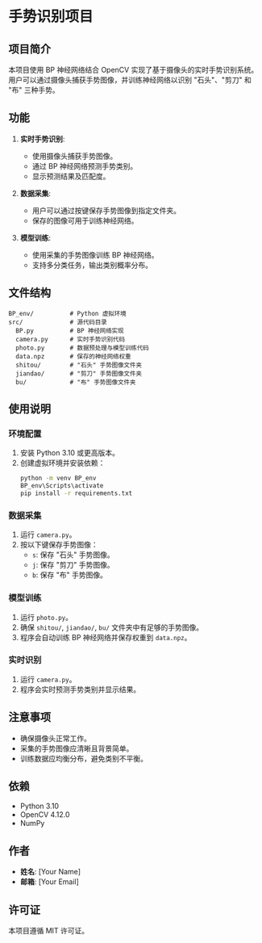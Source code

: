 # 手势识别项目

## 项目简介
本项目使用 BP 神经网络结合 OpenCV 实现了基于摄像头的实时手势识别系统。用户可以通过摄像头捕获手势图像，并训练神经网络以识别 "石头"、"剪刀" 和 "布" 三种手势。

## 功能
1. **实时手势识别**:
   - 使用摄像头捕获手势图像。
   - 通过 BP 神经网络预测手势类别。
   - 显示预测结果及匹配度。

2. **数据采集**:
   - 用户可以通过按键保存手势图像到指定文件夹。
   - 保存的图像可用于训练神经网络。

3. **模型训练**:
   - 使用采集的手势图像训练 BP 神经网络。
   - 支持多分类任务，输出类别概率分布。

## 文件结构
```
BP_env/          # Python 虚拟环境
src/             # 源代码目录
  BP.py          # BP 神经网络实现
  camera.py      # 实时手势识别代码
  photo.py       # 数据预处理与模型训练代码
  data.npz       # 保存的神经网络权重
  shitou/        # "石头" 手势图像文件夹
  jiandao/       # "剪刀" 手势图像文件夹
  bu/            # "布" 手势图像文件夹
```

## 使用说明
### 环境配置
1. 安装 Python 3.10 或更高版本。
2. 创建虚拟环境并安装依赖：
   ```bash
   python -m venv BP_env
   BP_env\Scripts\activate
   pip install -r requirements.txt
   ```

### 数据采集
1. 运行 `camera.py`。
2. 按以下键保存手势图像：
   - `s`: 保存 "石头" 手势图像。
   - `j`: 保存 "剪刀" 手势图像。
   - `b`: 保存 "布" 手势图像。

### 模型训练
1. 运行 `photo.py`。
2. 确保 `shitou/`, `jiandao/`, `bu/` 文件夹中有足够的手势图像。
3. 程序会自动训练 BP 神经网络并保存权重到 `data.npz`。

### 实时识别
1. 运行 `camera.py`。
2. 程序会实时预测手势类别并显示结果。

## 注意事项
- 确保摄像头正常工作。
- 采集的手势图像应清晰且背景简单。
- 训练数据应均衡分布，避免类别不平衡。

## 依赖
- Python 3.10
- OpenCV 4.12.0
- NumPy

## 作者
- **姓名**: [Your Name]
- **邮箱**: [Your Email]

## 许可证
本项目遵循 MIT 许可证。

